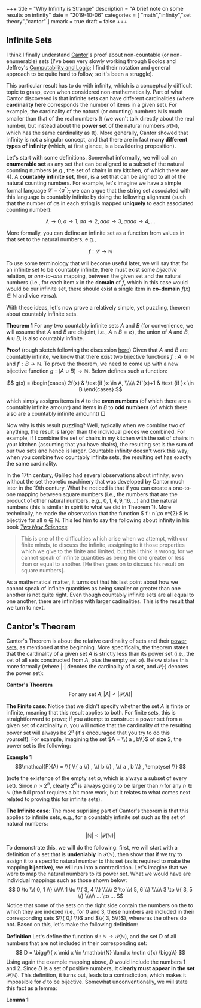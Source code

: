 +++
title = "Why Infinity is Strange"
description = "A brief note on some results on infinity"
date = "2019-10-06"
categories = [ "math","infinity","set theory","cantor" ]
mmark = true
draft = false
+++

Infinite Sets
-------------------------

I think I finally understand [Cantor](https://en.wikipedia.org/wiki/Georg_Cantor)'s proof about non-countable (or
non-enumerable) sets (I've been very slowly working through Boolos and
Jeffrey's
[Computability and Logic](https://www.goodreads.com/book/show/1556746.Computability_and_Logic);
I find their notation and general approach to be quite hard to follow,
so it's been a struggle).

This particular result has to do with infinity, which is a
conceptually difficult topic to grasp, even when considered
non-mathematically. Part of what Cantor discovered is that infinite
sets can have different cardinalities (where **cardinality** here
corresponds the number of items in a given set). For example,  the cardinality of the natural (or counting) numbers
$\mathbb{N}$ is much smaller than that of the real numbers
$\mathbb{R}$ (we won't talk directly about the real number, but instead about the **power set** of the natural numbers $\mathcal{P}(\mathbb{N})$,
which has the same cardinality as $\mathbb{R}$). More generally, Cantor showed that
infinity is not a singular concept, and that there are in fact **many different
types of infinity** (which, at first glance, is a bewildering proposition). 

Let's start with some definitions. Somewhat informally, we will call
an **enumerable set** as any set  that can be aligned
to a subset of the natural counting numbers (e.g., the set of chairs
in my kitchen, of which there are 4). A **countably infinite
set**, then, is a set that can be aligned to all of the natural
counting numbers. For example, let's imagine we have a simple formal language
$\mathcal{L} = \{ a^{*} \}$; we can argue that the string set
associated with this language is countably infinite by doing the following
alignment (such that the number of $a$s in each string is mapped
**uniquely** to each associated counting number):

$$\lambda  \to 0, a \to 1, aa \to 2, aaa \to 3, aaaa \to 4, ...$$

More formally, you can define an infinite set as a function from
values in that set to the natural numbers, e.g.,

$$f : \mathcal{L} \to \mathbb{N}$$

To use some terminology
that will become useful later, we will say that for an infinite set to
be countably infinite, there must exist some *bijective* relation, or
*one-to-one* mapping, between the given set and  the natural numbers (i.e.,
for each item $x$ in the **domain** of $f$, which in this case would would be our infinite set,
there should exist a single item in **co-domain** $f(x) \in
\mathbb{N}$ and vice versa).

With these ideas, let's now prove a relatively simple, yet puzzling, theorem about countably infinite sets. 

**Theorem 1** For any two countably infinite sets $A$ and $B$ (for
  convenience, we will assume that $A$ and $B$ are disjoint, i.e., $A
  \cap B = \emptyset$), the
  union of $A$ and $B$, $A \cup B$, is also countably infinite. 
  
**Proof** (rough sketch following the discussion [here](https://math.stackexchange.com/questions/49758/proving-that-a-union-of-countably-infinite-sets-is-countably-infinite)) Given that $A$ and $B$ are countably
  infinite, we know that there exist two bijective functions $f : A
  \to \mathbb{N}$ and $f' : B \to \mathbb{N}$. To prove the theorem,
  we need to come up with a new bijective  function $g : (A \cup B) \to \mathbb{N}$. Below defines such
  a function:

$$
g(x) =
\begin{cases}
2f(x) & \text{if }x \in A, \\\\\\
2f'(x)+1 & \text {if }x \in B
\end{cases}
$$

which simply assigns items in $A$ to the **even numbers** (of which there
are a countably infinite amount) and items in $B$ to **odd numbers** (of
which there also are a countably infinite amounnt)  □

Now why is this result puzzling? Well, typically when we combine two
of anything, the result is larger than the
individual pieces we combined. For example, if I combine the set of chairs in my
kitchen with the set of chairs in your kitchen (assuming that you have chairs), the resulting set is the sum of our
two sets and hence is larger. Countable infinity doesn't work this way; when you combine
two countably infinite sets, the resulting set has exactly the same
cardinality. 

In the 17th century, Galileo had several observations about
infinity, even without the  set theoretic machinery that was
developed by Cantor much later in the 19th century. What he noticed
is that if you can create a one-to-one mapping between square numbers (i.e., the numbers that
are the product of other natural numbers, e.g., $0,1,4,9,16,...$) and the natural
numbers (this is similar in spirit to what we did in Theorem 1). More
technically, he made the observation that the function  $ f : n \to n^{2} $ is
bijective for all $n \in \mathbb{N}$.  This led him to say the following about infinity in his book [*Two New Sciences*](https://en.wikipedia.org/wiki/Two_New_Sciences): 

> This is one of the difficulties which arise when we attempt, with
> our finite minds, to discuss the infinite, assigning to it those
> properties which we give to the finite and limited; but this I think
> is wrong, for we cannot speak of infinite quantities as being the  one greater or less than or equal to another. [He then goes on to discuss his result on square numbers].
    
As a mathematical matter, it turns out that his last
point about how we cannot speak of infinite quantities as being smaller or
greater than one another is not quite right. Even though countably
infinite sets are all equal to one another, there are infinities with
larger cadinalities. This is the result that we turn to next. 

Cantor's Theorem
-------------------------

Cantor's Theorem is about the relative cardinality of sets and their
[power sets](https://en.wikipedia.org/wiki/Power_set), as mentioned  at the beginning. More specifically, the
theorem states that the cardinality of a given set $A$ is strictly
less than  its power set (i.e., the set of all sets constructed from
$A$, plus the empty set $\emptyset$). Below states this more formally (where $|\cdot|$
denotes the cardinality of a set, and $\mathcal{P}(\cdot)$ denotes the
power set): 

**Cantor's Theorem** $$\text{For any set } A, |A| \lt | \mathcal{P}(A)|$$

**The Finite case**: Notice that we didn't specify whether the set $A$ is finite or
infinite, meaning that this result applies to both.  For finite sets, this is straightforward to prove; if you
attempt to construct a power set from a given set of cardinality $n$, you will notice
that the cardinality of the resulting power set will always be $2^{n}$
(it's encouraged that you try to do this yourself). For example, imagining the set $A = \\{ a ,
b\\}$ of size 2, the power set is the following: 

**Example 1** $$\mathcal{P}(A) = \\{ \\{ a \\} , \\{ b \\} , \\{ a , b \\} , \emptyset  \\} $$

(note the existence of the empty set $\emptyset$, which is always a
subset of every set). Since $n > 2^{n}$, clearly $2^{n}$ is always going to be larger than
$n$ for any $n \in \mathbb{N}$ (the full
proof requires a bit more work, but it relates to what comes next
related to proving this for infinite sets).

**The Infinite case**: The more suprising part of Cantor's theorem is
that this applies to infinite sets, e.g., for a countably infinite
set such as the set of natural numbers: 

$$| \mathbb{N} | \lt | \mathcal{P}(\mathbb{N})  |$$

To demonstrate this, we will do the following: first, we will start with a
definition of a set that is **undeniably** in $\mathcal{P}(\mathbb{N})$,
then show that if we try to assign it to a specific natural number to
this set  (as is required to make the mapping **bijective**), we will run into a
contradiction. Let's imagine that we were to map the natural numbers
to its power set. What we would have  are individual
mappings such as those shown below: 
$$
0 \to \\{ 0, 1 \\} \\\\\\
1 \to \\{ 3, 4 \\} \\\\\\
2 \to \\{ 5, 6 \\} \\\\\\
3 \to \\{ 3, 5 \\} \\\\\\
... \to ...
$$
Notice that some of the sets on the right side contain the numbers on
the to which they are indexed (i.e., for $0$ and
$3$,  these numbers are included in their corresponding sets $\\{ 0,1 \\}$ and $\\{ 3,
5\\}$), whereras the others do not. Based on this, let's make the following
definition: 

**Definition** Let's  define the function $d : \mathbb{N} \to
\mathcal{P}(\mathbb{N})$, and the  set D of all numbers that are not included in their corresponding set: 
$$
D = \bigg\\{ x \mid x \in \mathbb{N} \land  x \notin d(x) \bigg\\}
$$
Using again the example mapping above, $D$ would include the numbers $1$ and
$2$. Since $D$ is a set of positive numbers, **it clearly must
appear in the set** $\mathcal{P}(\mathbb{N})$. This definition, it
turns out, leads to a contradiction, which makes it impossible for $d$
to be bijective. Somewhat unconventionally, we will state this fact as
a lemma:

**Lemma 1** 


